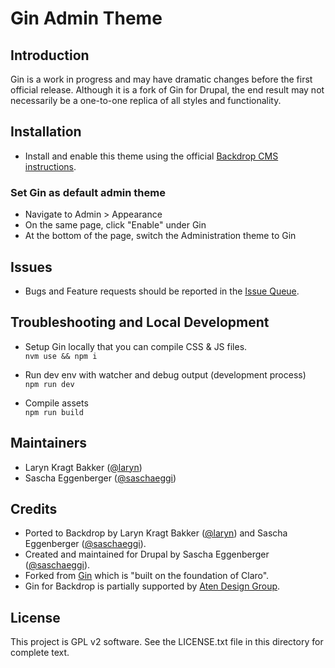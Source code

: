 # Gin Admin Theme

## Introduction

Gin is a work in progress and may have dramatic changes before the first
official release. Although it is a fork of Gin for Drupal, the end result may
not necessarily be a one-to-one replica of all styles and functionality.

## Installation

 - Install and enable this theme using the official
   [Backdrop CMS instructions](https://backdropcms.org/guide/themes).

 ### Set Gin as default admin theme

 - Navigate to Admin > Appearance
 - On the same page, click "Enable" under Gin
 - At the bottom of the page, switch the Administration theme to Gin

 ## Issues

  - Bugs and Feature requests should be reported in the
    [Issue Queue](https://github.com/backdrop-contrib/gin/issues).

## Troubleshooting and Local Development

- Setup Gin locally that you can compile CSS & JS files.\
`nvm use && npm i`

- Run dev env with watcher and debug output (development process)\
`npm run dev`

- Compile assets\
`npm run build`

## Maintainers

 - Laryn Kragt Bakker ([@laryn](https://github.com/laryn))
 - Sascha Eggenberger ([@saschaeggi](https://github.com/saschaeggi))

## Credits
- Ported to Backdrop by Laryn Kragt Bakker ([@laryn](https://github.com/laryn))
  and Sascha Eggenberger ([@saschaeggi](https://github.com/saschaeggi)).
- Created and maintained for Drupal by Sascha Eggenberger
  ([@saschaeggi](https://www.drupal.org/u/saschaeggi)).
- Forked from [Gin](https://www.drupal.org/project/gin) which is "built on the
  foundation of Claro".
- Gin for Backdrop is partially supported by
  [Aten Design Group](https://atendesigngroup.com).

## License

This project is GPL v2 software. See the LICENSE.txt file in this directory for
complete text.
